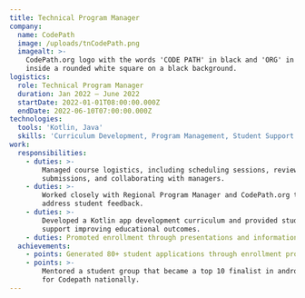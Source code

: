 ```yaml
---
title: Technical Program Manager
company:
  name: CodePath
  image: /uploads/tnCodePath.png
  imagealt: >-
    CodePath.org logo with the words 'CODE PATH' in black and 'ORG' in teal,
    inside a rounded white square on a black background.
logistics:
  role: Technical Program Manager
  duration: Jan 2022 – June 2022
  startDate: 2022-01-01T08:00:00.000Z
  endDate: 2022-06-10T07:00:00.000Z
technologies:
  tools: 'Kotlin, Java'
  skills: 'Curriculum Development, Program Management, Student Support'
work:
  responsibilities:
    - duties: >-
        Managed course logistics, including scheduling sessions, reviewing
        submissions, and collaborating with managers.
    - duties: >-
        Worked closely with Regional Program Manager and CodePath.org team to
        address student feedback.
    - duties: >-
        Developed a Kotlin app development curriculum and provided student
        support improving educational outcomes.
    - duties: Promoted enrollment through presentations and information distribution.
  achievements:
    - points: Generated 80+ student applications through enrollment promotion efforts.
    - points: >-
        Mentored a student group that became a top 10 finalist in android apps
        for Codepath nationally.
---
```

